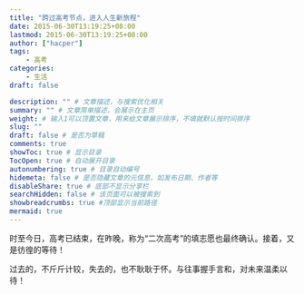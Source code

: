 ```yaml
---
title: "跨过高考节点，进入人生新旅程"
date: 2015-06-30T13:19:25+08:00
lastmod: 2015-06-30T13:19:25+08:00
author: ["hacper"]
tags:
    - 高考
categories:
    - 生活
draft: false

description: "" # 文章描述，与搜索优化相关
summary: "" # 文章简单描述，会展示在主页
weight: # 输入1可以顶置文章，用来给文章展示排序，不填就默认按时间排序
slug: ""
draft: false # 是否为草稿
comments: true
showToc: true # 显示目录
TocOpen: true # 自动展开目录
autonumbering: true # 目录自动编号
hidemeta: false # 是否隐藏文章的元信息，如发布日期、作者等
disableShare: true # 底部不显示分享栏
searchHidden: false # 该页面可以被搜索到
showbreadcrumbs: true #顶部显示当前路径
mermaid: true
---
```


时至今日，高考已结束，在昨晚，称为“二次高考”的填志愿也最终确认。接着，又是彷徨的等待！

过去的，不斤斤计较，失去的，也不耿耿于怀。与往事握手言和，对未来温柔以待！
